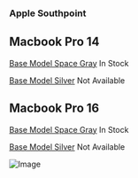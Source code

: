 ### Apple Southpoint

## Macbook Pro 14

[Base Model Space Gray](https://www.apple.com/shop/buy-mac/macbook-pro/14-inch-space-gray-8-core-cpu-14-core-gpu-512gb#) In Stock

[Base Model Silver](https://www.apple.com/shop/buy-mac/macbook-pro/14-inch-silver-8-core-cpu-14-core-gpu-512gb#) Not Available

## Macbook Pro 16

[Base Model Space Gray](https://www.apple.com/shop/buy-mac/macbook-pro/16-inch-space-gray-10-core-cpu-16-core-gpu-512gb#) In Stock

[Base Model Silver](https://www.apple.com/shop/buy-mac/macbook-pro/16-inch-silver-10-core-cpu-16-core-gpu-512gb#) Not Available

![Image](https://rtlimages.apple.com/cmc/dieter/store/16_9/R049.png?resize=2880:1612&output-format=jpg&output-quality=85&interpolation=progressive-bicubic)
